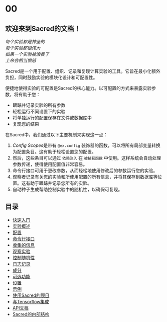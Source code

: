 # 00

## 欢迎来到Sacred的文档！

*每个实验都是神圣的  
每个实验都很伟大  
如果一个实验被浪费了  
上帝会相当愤怒*

Sacred是一个用于配置、组织、记录和复现计算实验的工具。它旨在最小化额外负担，同时鼓励实验的模块化设计和可配置性。

便捷地使得实验的可配置是Sacred的核心能力。以可配置的方式来暴露实验参数，将有助于您：

- 跟踪并记录实验的所有参数
- 轻松运行不同设置下的实验
- 将单独运行的配置保存在文件或数据库中
- 复现您的结果

在Sacred中，我们通过以下主要机制来实现这一点：

1. *Config Scopes*是带有 `@ex.config` 装饰器的函数，可以将所有局部变量转换为配置条目。这有助于轻松设置您的配置。
2. 然后，这些条目可以通过 `依赖注入` 在 `被捕获函数` 中使用。这样系统会自动处理参数传递，使得使用配置值非常容易。
3. 命令行接口可用于更改参数，从而轻松地使用修改后的参数运行您的实验。
4. 观察者记录有关您的实验和所使用配置的所有信息，并将其保存到数据库等位置。这有助于跟踪并记录您所有的实验。
5. 自动种子生成帮助控制实验中的随机性，以确保可复现。

## 目录

- [快速入门](./01-%E5%BF%AB%E9%80%9F%E5%85%A5%E9%97%A8.md)
- [实验概述](./02-%E5%AE%9E%E9%AA%8C%E6%A6%82%E8%BF%B0.md)
- [配置](./03-%E9%85%8D%E7%BD%AE.md)
- [命令行接口](./04-%E5%91%BD%E4%BB%A4%E8%A1%8C%E6%8E%A5%E5%8F%A3.md)
- [收集的信息](./05-%E6%94%B6%E9%9B%86%E7%9A%84%E4%BF%A1%E6%81%AF.md)
- [观察实验](./06-%E8%A7%82%E5%AF%9F%E5%AE%9E%E9%AA%8C.md)
- [控制随机性](./07-%E6%8E%A7%E5%88%B6%E9%9A%8F%E6%9C%BA%E6%80%A7.md)
- [日志记录](./08-%E6%97%A5%E5%BF%97%E8%AE%B0%E5%BD%95.md)
- [成分](./09-%E6%88%90%E5%88%86.md)
- [可选功能](./10-%E5%8F%AF%E9%80%89%E5%8A%9F%E8%83%BD.md)
- [设置](./11-%E8%AE%BE%E7%BD%AE.md)
- [示例](./12-%E7%A4%BA%E4%BE%8B.md)
- [使用Sacred的项目](./13-%E4%BD%BF%E7%94%A8Sacred%E7%9A%84%E9%A1%B9%E7%9B%AE.md)
- [与Tensorflow集成](./14-%E4%B8%8ETensorFlow%E9%9B%86%E6%88%90.md)
- [API文档](./)
- [Sacred的内部结构](./16-Sacred%E7%9A%84%E5%86%85%E9%83%A8%E7%BB%93%E6%9E%84.md)
